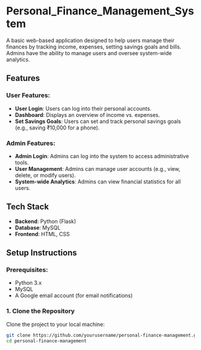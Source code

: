 # Personal_Finance_Management_System
A basic web-based application designed to help users manage their finances by tracking income, expenses, setting savings goals and bills. Admins have the ability to manage users and oversee system-wide analytics.

## Features

### User Features:
- **User Login**: Users can log into their personal accounts.
- **Dashboard**: Displays an overview of income vs. expenses.
- **Set Savings Goals**: Users can set and track personal savings goals (e.g., saving ₹10,000 for a phone).

### Admin Features:
- **Admin Login**: Admins can log into the system to access administrative tools.
- **User Management**: Admins can manage user accounts (e.g., view, delete, or modify users).
- **System-wide Analytics**: Admins can view financial statistics for all users.

## Tech Stack
- **Backend**: Python (Flask)
- **Database**: MySQL
- **Frontend**: HTML, CSS

## Setup Instructions

### Prerequisites:
- Python 3.x
- MySQL
- A Google email account (for email notifications)

### 1. Clone the Repository
Clone the project to your local machine:

```bash
git clone https://github.com/yourusername/personal-finance-management.git
cd personal-finance-management

